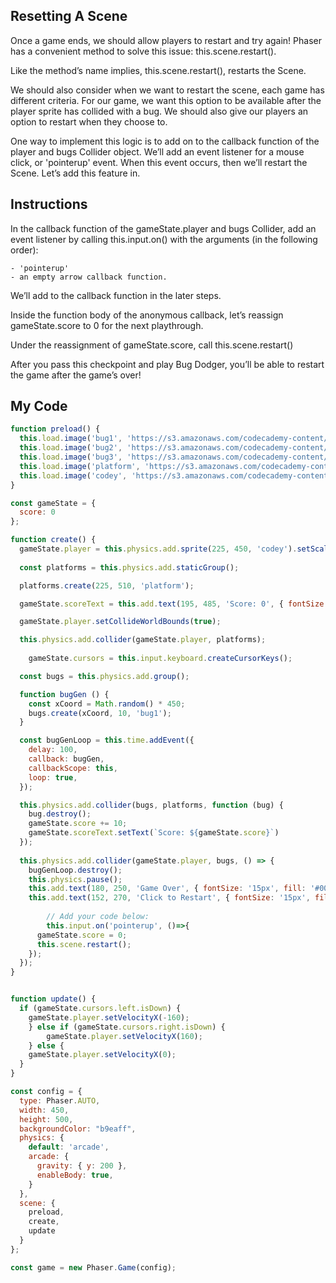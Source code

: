 ## Resetting A Scene

Once a game ends, we should allow players to restart and try again! Phaser has a convenient method to solve this issue: this.scene.restart().

Like the method’s name implies, this.scene.restart(), restarts the Scene.

We should also consider when we want to restart the scene, each game has different criteria. For our game, we want this option to be available after the player sprite has collided with a bug. We should also give our players an option to restart when they choose to.

One way to implement this logic is to add on to the callback function of the player and bugs Collider object. We’ll add an event listener for a mouse click, or 'pointerup' event. When this event occurs, then we’ll restart the Scene. Let’s add this feature in.
## Instructions


In the callback function of the gameState.player and bugs Collider, add an event listener by calling this.input.on() with the arguments (in the following order):

    - 'pointerup'
    - an empty arrow callback function.

We’ll add to the callback function in the later steps.

Inside the function body of the anonymous callback, let’s reassign gameState.score to 0 for the next playthrough.

Under the reassignment of gameState.score, call this.scene.restart()

After you pass this checkpoint and play Bug Dodger, you’ll be able to restart the game after the game’s over!

## My Code
```js
function preload() {
  this.load.image('bug1', 'https://s3.amazonaws.com/codecademy-content/courses/learn-phaser/physics/bug_1.png')
  this.load.image('bug2', 'https://s3.amazonaws.com/codecademy-content/courses/learn-phaser/physics/bug_2.png')
  this.load.image('bug3', 'https://s3.amazonaws.com/codecademy-content/courses/learn-phaser/physics/bug_3.png')
  this.load.image('platform', 'https://s3.amazonaws.com/codecademy-content/courses/learn-phaser/physics/platform.png')
  this.load.image('codey', 'https://s3.amazonaws.com/codecademy-content/courses/learn-phaser/physics/codey.png')
}

const gameState = {
  score: 0
};

function create() {
  gameState.player = this.physics.add.sprite(225, 450, 'codey').setScale(.5);
  
  const platforms = this.physics.add.staticGroup();

  platforms.create(225, 510, 'platform');

  gameState.scoreText = this.add.text(195, 485, 'Score: 0', { fontSize: '15px', fill: '#000000' })

  gameState.player.setCollideWorldBounds(true);

  this.physics.add.collider(gameState.player, platforms);
  
	gameState.cursors = this.input.keyboard.createCursorKeys();

  const bugs = this.physics.add.group();

  function bugGen () {
    const xCoord = Math.random() * 450;
    bugs.create(xCoord, 10, 'bug1');
  }

  const bugGenLoop = this.time.addEvent({
    delay: 100,
    callback: bugGen,
    callbackScope: this,
    loop: true,
  });

  this.physics.add.collider(bugs, platforms, function (bug) {
    bug.destroy();
    gameState.score += 10;
    gameState.scoreText.setText(`Score: ${gameState.score}`)
  });
  
  this.physics.add.collider(gameState.player, bugs, () => {
    bugGenLoop.destroy();
    this.physics.pause();
    this.add.text(180, 250, 'Game Over', { fontSize: '15px', fill: '#000000' });
    this.add.text(152, 270, 'Click to Restart', { fontSize: '15px', fill: '#000000' });
    
		// Add your code below:
		this.input.on('pointerup', ()=>{
      gameState.score = 0;
      this.scene.restart();
    });
  });
}


function update() {
  if (gameState.cursors.left.isDown) {
  	gameState.player.setVelocityX(-160);
	} else if (gameState.cursors.right.isDown) {
 		gameState.player.setVelocityX(160);
	} else {
    gameState.player.setVelocityX(0);
  }
}

const config = {
  type: Phaser.AUTO,
  width: 450,
  height: 500,
  backgroundColor: "b9eaff",
  physics: {
    default: 'arcade',
    arcade: {
      gravity: { y: 200 },
      enableBody: true,
    }
  },
  scene: {
    preload,
    create,
    update
  }
};

const game = new Phaser.Game(config);

```
